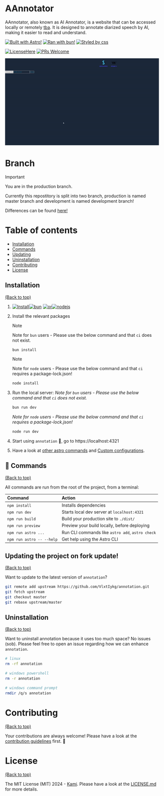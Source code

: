 # AAnnotator
AAnnotator, also known as AI Annotator, is a website that can be accessed locally or remotely [tba](). It is designed to annotate diarized speech by AI, making it easier to read and understand.

[![Built with Astro!](https://img.shields.io/badge/-FRAMEWORK-purple?logo=Astro&logoSize=auto&labelColor=683586&color=36318d)](https://github.com/VlxtIykg/annotation/blob/master/src/pages)
[![Ran with bun!](https://img.shields.io/badge/-RUNTIME-purple?logo=Bun&logoColor=fffff2%20&logoSize=auto&labelColor=000000&color=f472b6)](http://forthebadge.com)
[![Styled by css](https://img.shields.io/badge/looks-38B2AC?logo=tailwind-css&logoColor=white)]()

[![LicenseHere](https://img.shields.io/github/license/vlxtiykg/annotation.svg)](https://github.com/VlxtIykg/annotation/blob/master/LICENSE.md)
[![PRs Welcome](https://img.shields.io/badge/PRs-welcome-brightgreen.svg?style=shields)](http://makeapullrequest.com)


 <!-- ![image](https://user-images.githubusercontent.com/17109060/32149040-04f3125c-bd25-11e7-8003-66fd29bc18d4.png) -->
 ![gif-to-intro](/public/2024-06-0423-30-58-ezgif.com-video-to-gif-converter.gif)

<!-- *If you're interested in knowing the powerlevel9k configuration to get this prompt, have a look at [this gist](https://gist.github.com/athityakumar/1bd5e9e24cd2a1891565573a893993eb).* -->

# Branch
> [!IMPORTANT] 
> You are in the production branch.

Currently this repostitory is split into two branch, production is named master branch and development is named development branch!

Differences can be found [here!](github/BRANCH.md)
# Table of contents

- [Installation](#installation)
- [Commands](#command)
- [Updating](#updating)
- [Uninstallation](#uninstallation)
- [Contributing](#contributing)
- [License](#license)



## Installation

[(Back to top)](#table-of-contents)

1. [![Install](https://img.shields.io/badge/Install-this%20runtime-020202?style=flat-square&logoSize=auto&labelColor=030303&color=030303)](https://bun.sh/docs/installation)[![bun](https://img.shields.io/badge/recommended-white?style=flat-square&logo=Bun&logoColor=fffff2%20&logoSize=auto&labelColor=000000)](https://bun.sh/docs/installation) [![or](https://img.shields.io/badge/or-that-white?style=flat-square&logoSize=auto&labelColor=1e293f&color=1e293f)](https://nodejs.org/en/download/prebuilt-installer)[![nodejs](https://img.shields.io/badge/alternative-white?style=flat-square&logo=nodedotjs&logoSize=auto&labelColor=1e2a42&color=558e48)](https://nodejs.org/en/download/prebuilt-installer)


2. Install the relevant packages

    > [!NOTE]  
    > Note for `bun` users - Please use the below command and that `ci` does not exist.

    ```sh
    bun install
    ```
    > [!NOTE]  
	> Note for `node` users - Please use the below command and that `ci` requires a package-lock.json!

    ```sh
    node install
    ```

3. Run the local server:
    *Note for `bun` users - Please use the below command and that `ci` does not exist.*

    ```sh
    bun run dev
    ```

	*Note for `node` users - Please use the below command and that `ci` requires a package-lock.json!*

    ```sh
    node run dev
    ```

5. Start using `annotation` 🎉, go to https://localhost:4321

6. Have a look at [other astro commands](#recommended-configurations) and [Custom configurations](#custom-configurations).

## 🧞 Commands
[(Back to top)](#table-of-contents)

All commands are run from the root of the project, from a terminal:

| Command                   | Action                                           |
| :------------------------ | :----------------------------------------------- |
| `npm install`             | Installs dependencies                            |
| `npm run dev`             | Starts local dev server at `localhost:4321`      |
| `npm run build`           | Build your production site to `./dist/`          |
| `npm run preview`         | Preview your build locally, before deploying     |
| `npm run astro ...`       | Run CLI commands like `astro add`, `astro check` |
| `npm run astro -- --help` | Get help using the Astro CLI                     |

## Updating the project on fork update!

[(Back to top)](#table-of-contents)

Want to update to the latest version of `annotation`?

```sh
git remote add upstream https://github.com/VlxtIykg/annotation.git
git fetch upstream
git checkout master
git rebase upstream/master
```

## Uninstallation

[(Back to top)](#table-of-contents)

Want to uninstall annotation because it uses too much space? No issues (sob). Please feel free to open an issue regarding how we can enhance `annotation`.

```sh
# linux
rm -rf annotation
```

```sh
# windows powershell
rm -r annotation
```

```sh
# windows command prompt
rmdir /q/s annotation
```

# Contributing

[(Back to top)](#table-of-contents)

Your contributions are always welcome! Please have a look at the [contribution guidelines](CONTRIBUTING.md) first. :tada:

# License

[(Back to top)](#table-of-contents)


The MIT License (MIT) 2024 - [Kami](https://github.com/VlxtIykg/). Please have a look at the [LICENSE.md](LICENSE.md) for more details.
